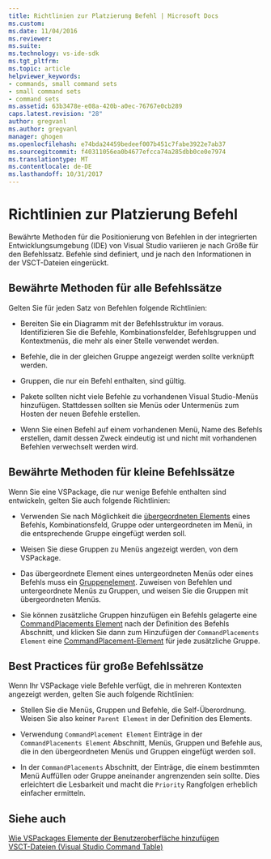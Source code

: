 ```yaml
---
title: Richtlinien zur Platzierung Befehl | Microsoft Docs
ms.custom: 
ms.date: 11/04/2016
ms.reviewer: 
ms.suite: 
ms.technology: vs-ide-sdk
ms.tgt_pltfrm: 
ms.topic: article
helpviewer_keywords:
- commands, small command sets
- small command sets
- command sets
ms.assetid: 63b3478e-e08a-420b-a0ec-76767e0cb289
caps.latest.revision: "28"
author: gregvanl
ms.author: gregvanl
manager: ghogen
ms.openlocfilehash: e74bda24459bedeef007b451c7fabe3922e7ab37
ms.sourcegitcommit: f40311056ea0b4677efcca74a285dbb0ce0e7974
ms.translationtype: MT
ms.contentlocale: de-DE
ms.lasthandoff: 10/31/2017
---
```

# <a name="command-placement-guidelines"></a>Richtlinien zur Platzierung Befehl
Bewährte Methoden für die Positionierung von Befehlen in der integrierten Entwicklungsumgebung (IDE) von Visual Studio variieren je nach Größe für den Befehlssatz. Befehle sind definiert, und je nach den Informationen in der VSCT-Dateien eingerückt.  
  
## <a name="best-practices-for-all-command-sets"></a>Bewährte Methoden für alle Befehlssätze  
 Gelten Sie für jeden Satz von Befehlen folgende Richtlinien:  
  
-   Bereiten Sie ein Diagramm mit der Befehlsstruktur im voraus. Identifizieren Sie die Befehle, Kombinationsfelder, Befehlsgruppen und Kontextmenüs, die mehr als einer Stelle verwendet werden.  
  
-   Befehle, die in der gleichen Gruppe angezeigt werden sollte verknüpft werden.  
  
-   Gruppen, die nur ein Befehl enthalten, sind gültig.  
  
-   Pakete sollten nicht viele Befehle zu vorhandenen Visual Studio-Menüs hinzufügen. Stattdessen sollten sie Menüs oder Untermenüs zum Hosten der neuen Befehle erstellen.  
  
-   Wenn Sie einen Befehl auf einem vorhandenen Menü, Name des Befehls erstellen, damit dessen Zweck eindeutig ist und nicht mit vorhandenen Befehlen verwechselt werden wird.  
  
## <a name="best-practices-for-small-command-sets"></a>Bewährte Methoden für kleine Befehlssätze  
 Wenn Sie eine VSPackage, die nur wenige Befehle enthalten sind entwickeln, gelten Sie auch folgende Richtlinien:  
  
-   Verwenden Sie nach Möglichkeit die [übergeordneten Elements](../../extensibility/parent-element.md) eines Befehls, Kombinationsfeld, Gruppe oder untergeordneten im Menü, in die entsprechende Gruppe eingefügt werden soll.  
  
-   Weisen Sie diese Gruppen zu Menüs angezeigt werden, von dem VSPackage.  
  
-   Das übergeordnete Element eines untergeordneten Menüs oder eines Befehls muss ein [Gruppenelement](../../extensibility/group-element.md). Zuweisen von Befehlen und untergeordnete Menüs zu Gruppen, und weisen Sie die Gruppen mit übergeordneten Menüs.  
  
-   Sie können zusätzliche Gruppen hinzufügen ein Befehls gelagerte eine [CommandPlacements Element](../../extensibility/commandplacements-element.md) nach der Definition des Befehls Abschnitt, und klicken Sie dann zum Hinzufügen der `CommandPlacements Element` eine [CommandPlacement-Element](../../extensibility/commandplacement-element.md) für jede zusätzliche Gruppe.  
  
## <a name="best-practices-for-large-command-sets"></a>Best Practices für große Befehlssätze  
 Wenn Ihr VSPackage viele Befehle verfügt, die in mehreren Kontexten angezeigt werden, gelten Sie auch folgende Richtlinien:  
  
-   Stellen Sie die Menüs, Gruppen und Befehle, die Self-Überordnung. Weisen Sie also keiner `Parent Element` in der Definition des Elements.  
  
-   Verwendung `CommandPlacement Element` Einträge in der `CommandPlacements Element` Abschnitt, Menüs, Gruppen und Befehle aus, die in den übergeordneten Menüs und Gruppen eingefügt werden soll.  
  
-   In der `CommandPlacements` Abschnitt, der Einträge, die einem bestimmten Menü Auffüllen oder Gruppe aneinander angrenzenden sein sollte. Dies erleichtert die Lesbarkeit und macht die `Priority` Rangfolgen erheblich einfacher ermitteln.  
  
## <a name="see-also"></a>Siehe auch  
 [Wie VSPackages Elemente der Benutzeroberfläche hinzufügen](../../extensibility/internals/how-vspackages-add-user-interface-elements.md)   
 [VSCT-Dateien (Visual Studio Command Table)](../../extensibility/internals/visual-studio-command-table-dot-vsct-files.md)